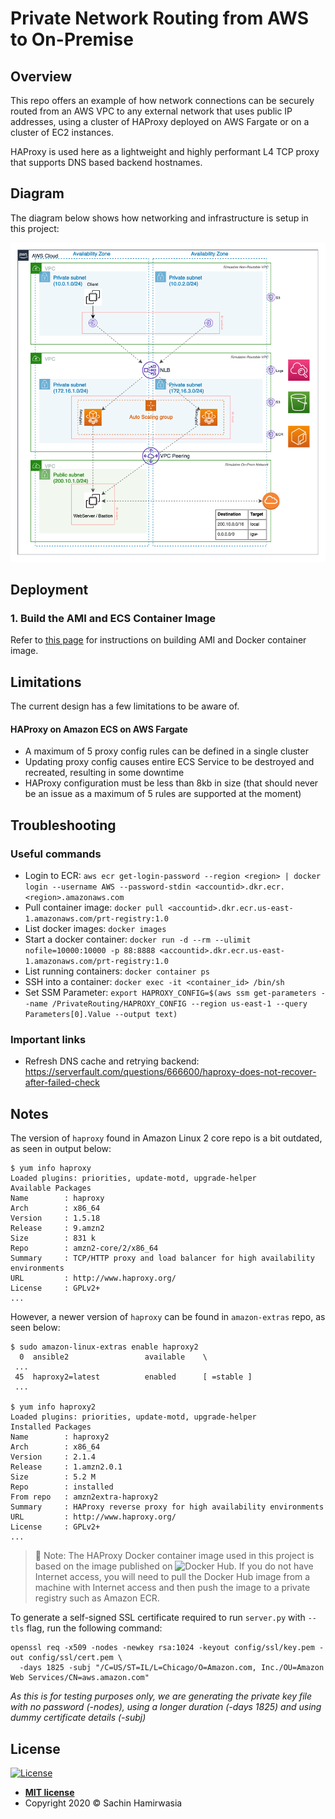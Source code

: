 # Private Network Routing from AWS to On-Premise

## Overview

This repo offers an example of how network connections can be securely
routed from an AWS VPC to any external network that uses public IP addresses, 
using a cluster of HAProxy deployed on AWS Fargate or on a cluster of EC2 instances.  

HAProxy is used here as a lightweight and highly performant L4 TCP proxy that 
supports DNS based backend hostnames. 


## Diagram

The diagram below shows how networking and infrastructure is setup in this
project: 

![AWS VPC network diagram](docs/images/aws_vpc_diagram.png)


## Deployment

### 1. Build the AMI and ECS Container Image

Refer to [this page](build/README.md) for instructions on building AMI and 
Docker container image. 

## Limitations 

The current design has a few limitations to be aware of. 

#### HAProxy on Amazon ECS on AWS Fargate
- A maximum of 5 proxy config rules can be defined in a single cluster
- Updating proxy config causes entire ECS Service to be destroyed and recreated, 
resulting in some downtime
- HAProxy configuration must be less than 8kb in size (that should never be an issue
as a maximum of 5 rules are supported at the moment)


## Troubleshooting

### Useful commands

- Login to ECR: `aws ecr get-login-password --region <region> | docker login --username AWS --password-stdin <accountid>.dkr.ecr.<region>.amazonaws.com`
- Pull container image: `docker pull <accountid>.dkr.ecr.us-east-1.amazonaws.com/prt-registry:1.0`
- List docker images: `docker images`
- Start a docker container: `docker run -d --rm --ulimit nofile=10000:10000 -p 88:8888 <accountid>.dkr.ecr.us-east-1.amazonaws.com/prt-registry:1.0`
- List running containers: `docker container ps`
- SSH into a container: `docker exec -it <container_id> /bin/sh`
- Set SSM Parameter: `export HAPROXY_CONFIG=$(aws ssm get-parameters --name /PrivateRouting/HAPROXY_CONFIG --region us-east-1 --query Parameters[0].Value --output text)`

### Important links

- Refresh DNS cache and retrying backend: https://serverfault.com/questions/666600/haproxy-does-not-recover-after-failed-check 


## Notes

The version of `haproxy` found in Amazon Linux 2 core repo is a bit outdated, as seen in output below: 

```shell
$ yum info haproxy
Loaded plugins: priorities, update-motd, upgrade-helper
Available Packages
Name        : haproxy
Arch        : x86_64
Version     : 1.5.18
Release     : 9.amzn2
Size        : 831 k
Repo        : amzn2-core/2/x86_64
Summary     : TCP/HTTP proxy and load balancer for high availability environments
URL         : http://www.haproxy.org/
License     : GPLv2+
...
```

However, a newer version of `haproxy` can be found in `amazon-extras` repo, as seen below: 

```shell
$ sudo amazon-linux-extras enable haproxy2
  0  ansible2                 available    \
 ... 
 45  haproxy2=latest          enabled      [ =stable ]
 ...

$ yum info haproxy2
Loaded plugins: priorities, update-motd, upgrade-helper
Installed Packages
Name        : haproxy2
Arch        : x86_64
Version     : 2.1.4
Release     : 1.amzn2.0.1
Size        : 5.2 M
Repo        : installed
From repo   : amzn2extra-haproxy2
Summary     : HAProxy reverse proxy for high availability environments
URL         : http://www.haproxy.org/
License     : GPLv2+
...
```

> :bell: Note: The HAProxy Docker container image used in this project is based on the image published on ![Docker Hub](https://hub.docker.com/_/haproxy). If you do not have Internet access, you will need to pull the Docker Hub image from a machine with Internet access and then push the image to a private registry such as Amazon ECR. 

To generate a self-signed SSL certificate required to run `server.py` with `--tls` flag, run the 
following command: 

```shell
openssl req -x509 -nodes -newkey rsa:1024 -keyout config/ssl/key.pem -out config/ssl/cert.pem \
  -days 1825 -subj "/C=US/ST=IL/L=Chicago/O=Amazon.com, Inc./OU=Amazon Web Services/CN=aws.amazon.com"
```

*As this is for testing purposes only, we are generating the private key file with no password (-nodes), 
using a longer duration (-days 1825) and using dummy certificate details (-subj)*


## License

[![License](http://img.shields.io/:license-mit-blue.svg?style=flat-square)](http://badges.mit-license.org)

- **[MIT license](http://opensource.org/licenses/mit-license.php)**
- Copyright 2020 &copy; Sachin Hamirwasia
